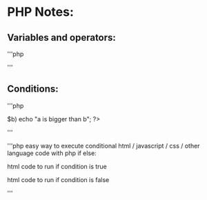 # PHP Notes:

## Variables and operators:
  '''php
  <?php
  $x = 10;  
  $y = 6;

  echo $x + $y;
  ?> 
  '''
## Conditions:
  '''php
  <?php
  if ($a > $b)
    echo "a is bigger than b";
  ?>
  '''
  
  '''php
  easy way to execute conditional html / javascript / css / other language code with php if else:

  <?php if (condition): ?>

  html code to run if condition is true

  <?php else: ?>

  html code to run if condition is false

  <?php endif ?>
  '''
